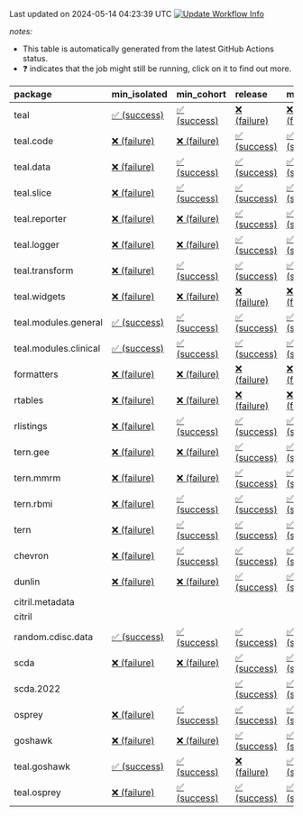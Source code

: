 Last updated on 2024-05-14 04:23:39 UTC [![Update Workflow
Info](https://github.com/averissimo/verdepcheck-status/actions/workflows/update.yaml/badge.svg)](https://github.com/averissimo/verdepcheck-status/actions/workflows/update.yaml)

*notes:*

-   This table is automatically generated from the latest GitHub Actions
    status.
-   ❓ indicates that the job might still be running, click on it to
    find out more.

<table>
<colgroup>
<col style="width: 4%" />
<col style="width: 23%" />
<col style="width: 23%" />
<col style="width: 23%" />
<col style="width: 23%" />
</colgroup>
<thead>
<tr class="header">
<th style="text-align: left;">package</th>
<th style="text-align: left;">min_isolated</th>
<th style="text-align: left;">min_cohort</th>
<th style="text-align: left;">release</th>
<th style="text-align: left;">max</th>
</tr>
</thead>
<tbody>
<tr class="odd">
<td style="text-align: left;">teal</td>
<td
style="text-align: left;"><a href="https://github.com/insightsengineering/teal/actions/runs/9048618759/job/24861847837">✅
(success)</a></td>
<td
style="text-align: left;"><a href="https://github.com/insightsengineering/teal/actions/runs/9048618759/job/24861847904">✅
(success)</a></td>
<td
style="text-align: left;"><a href="https://github.com/insightsengineering/teal/actions/runs/9048618759/job/24861847966">❌
(failure)</a></td>
<td
style="text-align: left;"><a href="https://github.com/insightsengineering/teal/actions/runs/9048618759/job/24861847744">❌
(failure)</a></td>
</tr>
<tr class="even">
<td style="text-align: left;">teal.code</td>
<td
style="text-align: left;"><a href="https://github.com/insightsengineering/teal.code/actions/runs/9048618904/job/24861848173">❌
(failure)</a></td>
<td
style="text-align: left;"><a href="https://github.com/insightsengineering/teal.code/actions/runs/9048618904/job/24861848104">❌
(failure)</a></td>
<td
style="text-align: left;"><a href="https://github.com/insightsengineering/teal.code/actions/runs/9048618904/job/24861847991">✅
(success)</a></td>
<td
style="text-align: left;"><a href="https://github.com/insightsengineering/teal.code/actions/runs/9048618904/job/24861848239">✅
(success)</a></td>
</tr>
<tr class="odd">
<td style="text-align: left;">teal.data</td>
<td
style="text-align: left;"><a href="https://github.com/insightsengineering/teal.data/actions/runs/9048620696/job/24861851885">❌
(failure)</a></td>
<td
style="text-align: left;"><a href="https://github.com/insightsengineering/teal.data/actions/runs/9048620696/job/24861851787">✅
(success)</a></td>
<td
style="text-align: left;"><a href="https://github.com/insightsengineering/teal.data/actions/runs/9048620696/job/24861851959">✅
(success)</a></td>
<td
style="text-align: left;"><a href="https://github.com/insightsengineering/teal.data/actions/runs/9048620696/job/24861851678">✅
(success)</a></td>
</tr>
<tr class="even">
<td style="text-align: left;">teal.slice</td>
<td
style="text-align: left;"><a href="https://github.com/insightsengineering/teal.slice/actions/runs/9048625589/job/24861861499">❌
(failure)</a></td>
<td
style="text-align: left;"><a href="https://github.com/insightsengineering/teal.slice/actions/runs/9048625589/job/24861861299">✅
(success)</a></td>
<td
style="text-align: left;"><a href="https://github.com/insightsengineering/teal.slice/actions/runs/9048625589/job/24861861594">✅
(success)</a></td>
<td
style="text-align: left;"><a href="https://github.com/insightsengineering/teal.slice/actions/runs/9048625589/job/24861861402">✅
(success)</a></td>
</tr>
<tr class="odd">
<td style="text-align: left;">teal.reporter</td>
<td
style="text-align: left;"><a href="https://github.com/insightsengineering/teal.reporter/actions/runs/9048623116/job/24861856618">❌
(failure)</a></td>
<td
style="text-align: left;"><a href="https://github.com/insightsengineering/teal.reporter/actions/runs/9048623116/job/24861856522">❌
(failure)</a></td>
<td
style="text-align: left;"><a href="https://github.com/insightsengineering/teal.reporter/actions/runs/9048623116/job/24861856702">✅
(success)</a></td>
<td
style="text-align: left;"><a href="https://github.com/insightsengineering/teal.reporter/actions/runs/9048623116/job/24861856379">✅
(success)</a></td>
</tr>
<tr class="even">
<td style="text-align: left;">teal.logger</td>
<td
style="text-align: left;"><a href="https://github.com/insightsengineering/teal.logger/actions/runs/9048619815/job/24861849944">❌
(failure)</a></td>
<td
style="text-align: left;"><a href="https://github.com/insightsengineering/teal.logger/actions/runs/9048619815/job/24861849914">❌
(failure)</a></td>
<td
style="text-align: left;"><a href="https://github.com/insightsengineering/teal.logger/actions/runs/9048619815/job/24861850008">✅
(success)</a></td>
<td
style="text-align: left;"><a href="https://github.com/insightsengineering/teal.logger/actions/runs/9048619815/job/24861849872">✅
(success)</a></td>
</tr>
<tr class="odd">
<td style="text-align: left;">teal.transform</td>
<td
style="text-align: left;"><a href="https://github.com/insightsengineering/teal.transform/actions/runs/9048624419/job/24861858735">❌
(failure)</a></td>
<td
style="text-align: left;"><a href="https://github.com/insightsengineering/teal.transform/actions/runs/9048624419/job/24861858651">✅
(success)</a></td>
<td
style="text-align: left;"><a href="https://github.com/insightsengineering/teal.transform/actions/runs/9048624419/job/24861858772">✅
(success)</a></td>
<td
style="text-align: left;"><a href="https://github.com/insightsengineering/teal.transform/actions/runs/9048624419/job/24861858696">✅
(success)</a></td>
</tr>
<tr class="even">
<td style="text-align: left;">teal.widgets</td>
<td
style="text-align: left;"><a href="https://github.com/insightsengineering/teal.widgets/actions/runs/9048635304/job/24861879864">❌
(failure)</a></td>
<td
style="text-align: left;"><a href="https://github.com/insightsengineering/teal.widgets/actions/runs/9048635304/job/24861879803">❌
(failure)</a></td>
<td
style="text-align: left;"><a href="https://github.com/insightsengineering/teal.widgets/actions/runs/9048635304/job/24861879899">❌
(failure)</a></td>
<td
style="text-align: left;"><a href="https://github.com/insightsengineering/teal.widgets/actions/runs/9048635304/job/24861879733">❌
(failure)</a></td>
</tr>
<tr class="odd">
<td style="text-align: left;">teal.modules.general</td>
<td
style="text-align: left;"><a href="https://github.com/insightsengineering/teal.modules.general/actions/runs/9048618949/job/24861848095">✅
(success)</a></td>
<td
style="text-align: left;"><a href="https://github.com/insightsengineering/teal.modules.general/actions/runs/9048618949/job/24861848170">✅
(success)</a></td>
<td
style="text-align: left;"><a href="https://github.com/insightsengineering/teal.modules.general/actions/runs/9048618949/job/24861848228">✅
(success)</a></td>
<td
style="text-align: left;"><a href="https://github.com/insightsengineering/teal.modules.general/actions/runs/9048618949/job/24861848027">✅
(success)</a></td>
</tr>
<tr class="even">
<td style="text-align: left;">teal.modules.clinical</td>
<td
style="text-align: left;"><a href="https://github.com/insightsengineering/teal.modules.clinical/actions/runs/9048630271/job/24861870650">✅
(success)</a></td>
<td
style="text-align: left;"><a href="https://github.com/insightsengineering/teal.modules.clinical/actions/runs/9048630271/job/24861870574">✅
(success)</a></td>
<td
style="text-align: left;"><a href="https://github.com/insightsengineering/teal.modules.clinical/actions/runs/9048630271/job/24861870714">✅
(success)</a></td>
<td
style="text-align: left;"><a href="https://github.com/insightsengineering/teal.modules.clinical/actions/runs/9048630271/job/24861870437">✅
(success)</a></td>
</tr>
<tr class="odd">
<td style="text-align: left;">formatters</td>
<td
style="text-align: left;"><a href="https://github.com/insightsengineering/formatters/actions/runs/9048627544/job/24861865443">❌
(failure)</a></td>
<td
style="text-align: left;"><a href="https://github.com/insightsengineering/formatters/actions/runs/9048627544/job/24861865328">❌
(failure)</a></td>
<td
style="text-align: left;"><a href="https://github.com/insightsengineering/formatters/actions/runs/9048627544/job/24861865516">❌
(failure)</a></td>
<td
style="text-align: left;"><a href="https://github.com/insightsengineering/formatters/actions/runs/9048627544/job/24861865380">❌
(failure)</a></td>
</tr>
<tr class="even">
<td style="text-align: left;">rtables</td>
<td
style="text-align: left;"><a href="https://github.com/insightsengineering/rtables/actions/runs/9048618785/job/24861847809">❌
(failure)</a></td>
<td
style="text-align: left;"><a href="https://github.com/insightsengineering/rtables/actions/runs/9048618785/job/24861847875">❌
(failure)</a></td>
<td
style="text-align: left;"><a href="https://github.com/insightsengineering/rtables/actions/runs/9048618785/job/24861848017">❌
(failure)</a></td>
<td
style="text-align: left;"><a href="https://github.com/insightsengineering/rtables/actions/runs/9048618785/job/24861847944">❌
(failure)</a></td>
</tr>
<tr class="odd">
<td style="text-align: left;">rlistings</td>
<td
style="text-align: left;"><a href="https://github.com/insightsengineering/rlistings/actions/runs/9048622341/job/24861855434">❌
(failure)</a></td>
<td
style="text-align: left;"><a href="https://github.com/insightsengineering/rlistings/actions/runs/9048622341/job/24861855388">✅
(success)</a></td>
<td
style="text-align: left;"><a href="https://github.com/insightsengineering/rlistings/actions/runs/9048622341/job/24861858026">✅
(success)</a></td>
<td
style="text-align: left;"><a href="https://github.com/insightsengineering/rlistings/actions/runs/9048622341/job/24861858078">✅
(success)</a></td>
</tr>
<tr class="even">
<td style="text-align: left;">tern.gee</td>
<td
style="text-align: left;"><a href="https://github.com/insightsengineering/tern.gee/actions/runs/9048628400/job/24861866638">❌
(failure)</a></td>
<td
style="text-align: left;"><a href="https://github.com/insightsengineering/tern.gee/actions/runs/9048628400/job/24861866736">❌
(failure)</a></td>
<td
style="text-align: left;"><a href="https://github.com/insightsengineering/tern.gee/actions/runs/9048628400/job/24861866695">✅
(success)</a></td>
<td
style="text-align: left;"><a href="https://github.com/insightsengineering/tern.gee/actions/runs/9048628400/job/24861866583">✅
(success)</a></td>
</tr>
<tr class="odd">
<td style="text-align: left;">tern.mmrm</td>
<td
style="text-align: left;"><a href="https://github.com/insightsengineering/tern.mmrm/actions/runs/9048635150/job/24861879623">❌
(failure)</a></td>
<td
style="text-align: left;"><a href="https://github.com/insightsengineering/tern.mmrm/actions/runs/9048635150/job/24861879494">❌
(failure)</a></td>
<td
style="text-align: left;"><a href="https://github.com/insightsengineering/tern.mmrm/actions/runs/9048635150/job/24861879676">✅
(success)</a></td>
<td
style="text-align: left;"><a href="https://github.com/insightsengineering/tern.mmrm/actions/runs/9048635150/job/24861879561">✅
(success)</a></td>
</tr>
<tr class="even">
<td style="text-align: left;">tern.rbmi</td>
<td
style="text-align: left;"><a href="https://github.com/insightsengineering/tern.rbmi/actions/runs/9048627546/job/24861865499">❌
(failure)</a></td>
<td
style="text-align: left;"><a href="https://github.com/insightsengineering/tern.rbmi/actions/runs/9048627546/job/24861865355">✅
(success)</a></td>
<td
style="text-align: left;"><a href="https://github.com/insightsengineering/tern.rbmi/actions/runs/9048627546/job/24861865430">✅
(success)</a></td>
<td
style="text-align: left;"><a href="https://github.com/insightsengineering/tern.rbmi/actions/runs/9048627546/job/24861865290">✅
(success)</a></td>
</tr>
<tr class="odd">
<td style="text-align: left;">tern</td>
<td
style="text-align: left;"><a href="https://github.com/insightsengineering/tern/actions/runs/9048623012/job/24861856281">❌
(failure)</a></td>
<td
style="text-align: left;"><a href="https://github.com/insightsengineering/tern/actions/runs/9048623012/job/24861856492">✅
(success)</a></td>
<td
style="text-align: left;"><a href="https://github.com/insightsengineering/tern/actions/runs/9048623012/job/24861856597">✅
(success)</a></td>
<td
style="text-align: left;"><a href="https://github.com/insightsengineering/tern/actions/runs/9048623012/job/24861856384">✅
(success)</a></td>
</tr>
<tr class="even">
<td style="text-align: left;">chevron</td>
<td
style="text-align: left;"><a href="https://github.com/insightsengineering/chevron/actions/runs/9048635561/job/24861880241">❌
(failure)</a></td>
<td
style="text-align: left;"><a href="https://github.com/insightsengineering/chevron/actions/runs/9048635561/job/24861880091">✅
(success)</a></td>
<td
style="text-align: left;"><a href="https://github.com/insightsengineering/chevron/actions/runs/9048635561/job/24861880188">✅
(success)</a></td>
<td
style="text-align: left;"><a href="https://github.com/insightsengineering/chevron/actions/runs/9048635561/job/24861880137">✅
(success)</a></td>
</tr>
<tr class="odd">
<td style="text-align: left;">dunlin</td>
<td
style="text-align: left;"><a href="https://github.com/insightsengineering/dunlin/actions/runs/9048621835/job/24861853637">❌
(failure)</a></td>
<td
style="text-align: left;"><a href="https://github.com/insightsengineering/dunlin/actions/runs/9048621835/job/24861853546">❌
(failure)</a></td>
<td
style="text-align: left;"><a href="https://github.com/insightsengineering/dunlin/actions/runs/9048621835/job/24861853587">✅
(success)</a></td>
<td
style="text-align: left;"><a href="https://github.com/insightsengineering/dunlin/actions/runs/9048621835/job/24861853696">✅
(success)</a></td>
</tr>
<tr class="even">
<td style="text-align: left;">citril.metadata</td>
<td style="text-align: left;"></td>
<td style="text-align: left;"></td>
<td style="text-align: left;"></td>
<td style="text-align: left;"></td>
</tr>
<tr class="odd">
<td style="text-align: left;">citril</td>
<td style="text-align: left;"></td>
<td style="text-align: left;"></td>
<td style="text-align: left;"></td>
<td style="text-align: left;"></td>
</tr>
<tr class="even">
<td style="text-align: left;">random.cdisc.data</td>
<td
style="text-align: left;"><a href="https://github.com/insightsengineering/random.cdisc.data/actions/runs/6918179803/job/18820148722">✅
(success)</a></td>
<td
style="text-align: left;"><a href="https://github.com/insightsengineering/random.cdisc.data/actions/runs/6918179803/job/18820148682">✅
(success)</a></td>
<td
style="text-align: left;"><a href="https://github.com/insightsengineering/random.cdisc.data/actions/runs/6918179803/job/18820148802">✅
(success)</a></td>
<td
style="text-align: left;"><a href="https://github.com/insightsengineering/random.cdisc.data/actions/runs/6918179803/job/18820148771">✅
(success)</a></td>
</tr>
<tr class="odd">
<td style="text-align: left;">scda</td>
<td
style="text-align: left;"><a href="https://github.com/insightsengineering/scda/actions/runs/9048622651/job/24861855873">❌
(failure)</a></td>
<td
style="text-align: left;"><a href="https://github.com/insightsengineering/scda/actions/runs/9048622651/job/24861855764">❌
(failure)</a></td>
<td
style="text-align: left;"><a href="https://github.com/insightsengineering/scda/actions/runs/9048622651/job/24861855922">✅
(success)</a></td>
<td
style="text-align: left;"><a href="https://github.com/insightsengineering/scda/actions/runs/9048622651/job/24861855825">✅
(success)</a></td>
</tr>
<tr class="even">
<td style="text-align: left;">scda.2022</td>
<td style="text-align: left;"></td>
<td style="text-align: left;"></td>
<td
style="text-align: left;"><a href="https://github.com/insightsengineering/scda.2022/actions/runs/9048627181/job/24861864582">✅
(success)</a></td>
<td
style="text-align: left;"><a href="https://github.com/insightsengineering/scda.2022/actions/runs/9048627181/job/24861864615">✅
(success)</a></td>
</tr>
<tr class="odd">
<td style="text-align: left;">osprey</td>
<td
style="text-align: left;"><a href="https://github.com/insightsengineering/osprey/actions/runs/9048632771/job/24861875256">❌
(failure)</a></td>
<td
style="text-align: left;"><a href="https://github.com/insightsengineering/osprey/actions/runs/9048632771/job/24861875145">✅
(success)</a></td>
<td
style="text-align: left;"><a href="https://github.com/insightsengineering/osprey/actions/runs/9048632771/job/24861875206">✅
(success)</a></td>
<td
style="text-align: left;"><a href="https://github.com/insightsengineering/osprey/actions/runs/9048632771/job/24861875079">✅
(success)</a></td>
</tr>
<tr class="even">
<td style="text-align: left;">goshawk</td>
<td
style="text-align: left;"><a href="https://github.com/insightsengineering/goshawk/actions/runs/9048627555/job/24861865558">❌
(failure)</a></td>
<td
style="text-align: left;"><a href="https://github.com/insightsengineering/goshawk/actions/runs/9048627555/job/24861865400">❌
(failure)</a></td>
<td
style="text-align: left;"><a href="https://github.com/insightsengineering/goshawk/actions/runs/9048627555/job/24861865654">✅
(success)</a></td>
<td
style="text-align: left;"><a href="https://github.com/insightsengineering/goshawk/actions/runs/9048627555/job/24861865471">✅
(success)</a></td>
</tr>
<tr class="odd">
<td style="text-align: left;">teal.goshawk</td>
<td
style="text-align: left;"><a href="https://github.com/insightsengineering/teal.goshawk/actions/runs/9048625567/job/24861861480">✅
(success)</a></td>
<td
style="text-align: left;"><a href="https://github.com/insightsengineering/teal.goshawk/actions/runs/9048625567/job/24861861357">✅
(success)</a></td>
<td
style="text-align: left;"><a href="https://github.com/insightsengineering/teal.goshawk/actions/runs/9048625567/job/24861861567">❌
(failure)</a></td>
<td
style="text-align: left;"><a href="https://github.com/insightsengineering/teal.goshawk/actions/runs/9048625567/job/24861861257">✅
(success)</a></td>
</tr>
<tr class="even">
<td style="text-align: left;">teal.osprey</td>
<td
style="text-align: left;"><a href="https://github.com/insightsengineering/teal.osprey/actions/runs/9048631189/job/24861871951">❌
(failure)</a></td>
<td
style="text-align: left;"><a href="https://github.com/insightsengineering/teal.osprey/actions/runs/9048631189/job/24861871708">✅
(success)</a></td>
<td
style="text-align: left;"><a href="https://github.com/insightsengineering/teal.osprey/actions/runs/9048631189/job/24861871854">✅
(success)</a></td>
<td
style="text-align: left;"><a href="https://github.com/insightsengineering/teal.osprey/actions/runs/9048631189/job/24861871776">✅
(success)</a></td>
</tr>
</tbody>
</table>
